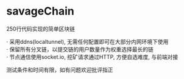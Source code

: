 # savageChain
250行代码实现的简单区块链

· 采用ddns(localtunnel), 无需任何配置即可在大部分内网环境下使用<br>
· 保留所有分叉链，以提交链的用户数量作为权重选择最长的链<br>
· 节点通信使用socket.io, 挖矿请求通过HTTP, 方便自选难度, 与前端对接<br>

测试条件和时间有限，如有问题欢迎批评指正
